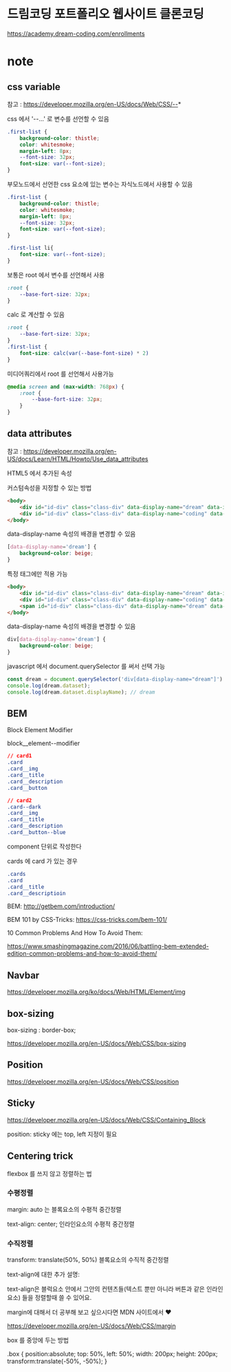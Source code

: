 # 드림코딩 포트폴리오 웹사이트 클론코딩

https://academy.dream-coding.com/enrollments

# note

## css variable

참고 : https://developer.mozilla.org/en-US/docs/Web/CSS/--*

css 에서 '--...' 로 변수를 선언할 수 있음 

```css
.first-list {
    background-color: thistle;
    color: whitesmoke;
    margin-left: 8px;
    --font-size: 32px;
    font-size: var(--font-size);
}
```

부모노드에서 선언한 css 요소에 있는 변수는 자식노드에서 사용할 수 있음

```css
.first-list {
    background-color: thistle;
    color: whitesmoke;
    margin-left: 8px;
    --font-size: 32px;
    font-size: var(--font-size);
}

.first-list li{
    font-size: var(--font-size);
}
```

보통은 root 에서 변수를 선언해서 사용

```css
:root {
    --base-fort-size: 32px;
}
```

calc 로 계산할 수 있음

```css
:root {
    --base-fort-size: 32px;
}
.first-list {
    font-size: calc(var(--base-font-size) * 2)
}
```

미디어쿼리에서 root 를 선언해서 사용가능

```css
@media screen and (max-width: 768px) {
    :root {
        --base-fort-size: 32px;
    }
}
```

## data attributes

참고 : https://developer.mozilla.org/en-US/docs/Learn/HTML/Howto/Use_data_attributes

HTML5 에서 추가된 속성

커스텀속성을 지정할 수 있는 방법

```html
<body>
    <div id="id-div" class="class-div" data-display-name="dream" data-index="1"></div>
    <div id="id-div" class="class-div" data-display-name="coding" data-index="2"></div>
</body>
```

data-display-name 속성의 배경을 변경할 수 있음

```css
[data-display-name='dream'] {
    background-color: beige;
}
```

특정 태그에만 적용 가능

```html
<body>
    <div id="id-div" class="class-div" data-display-name="dream" data-index="1"></div>
    <div id="id-div" class="class-div" data-display-name="coding" data-index="2"></div>
    <span id="id-div" class="class-div" data-display-name="dream" data-index="1">zzzzzzzzz</span>
</body>
```

data-display-name 속성의 배경을 변경할 수 있음

```css
div[data-display-name='dream'] {
    background-color: beige;
}
```

javascript 에서 document.querySelector 를 써서 선택 가능

```js
const dream = document.querySelector('div[data-display-name="dream"]')
console.log(dream.dataset);
console.log(dream.dataset.displayName); // dream
```

## BEM

Block Element Modifier

block__element--modifier

```css
// card1
.card
.card__img
.card__title
.card__description
.card__button

// card2
.card--dark
.card__img
.card__title
.card__description
.card__button--blue
```

component 단위로 작성한다

cards 에 card 가 있는 경우

```css
.cards
.card
.card__title
.card__descriptioin
```

BEM: http://getbem.com/introduction/

BEM 101 by CSS-Tricks: https://css-tricks.com/bem-101/

10 Common Problems And How To Avoid Them:

https://www.smashingmagazine.com/2016/06/battling-bem-extended-edition-common-problems-and-how-to-avoid-them/

## Navbar
 
https://developer.mozilla.org/ko/docs/Web/HTML/Element/img

## box-sizing

box-sizing : border-box;

https://developer.mozilla.org/en-US/docs/Web/CSS/box-sizing

## Position

https://developer.mozilla.org/en-US/docs/Web/CSS/position

## Sticky

https://developer.mozilla.org/en-US/docs/Web/CSS/Containing_Block

position: sticky 에는 top, left 지정이 필요

## Centering trick

flexbox 를 쓰지 않고 정렬하는 법

### 수평정렬

margin: auto 는 블록요소의 수평적 중간정렬

text-align: center; 인라인요소의 수평적 중간정렬

### 수직정렬

transform: translate(50%, 50%) 블록요소의 수직적 중간정렬

text-align에 대한 추가 설명:

text-align은 블럭요소 안에서 그안의 컨텐츠들(텍스트 뿐만 아니라 버튼과 같은 인라인요소) 들을 정렬할때 쓸 수 있어요.

margin에 대해서 더 공부해 보고 싶으시다면 MDN 사이트에서 ❤️

https://developer.mozilla.org/en-US/docs/Web/CSS/margin

box 를 중앙에 두는 방법

.box {
  position:absolute;
  top: 50%,
  left: 50%;
  width: 200px;
  height: 200px;
  transform:translate(-50%, -50%);
}